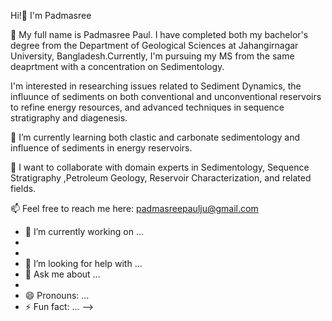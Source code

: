 Hi!👋 I'm Padmasree

👀 My full name is Padmasree Paul. I have completed both my bachelor's degree from the Department of Geological Sciences at Jahangirnagar University, Bangladesh.Currently, I'm pursuing my MS from the same deaprtment with a concentration on Sedimentology.

I'm interested in researching issues related to Sediment Dynamics, the influunce of sediments on both conventional and unconventional reservoirs to refine energy resources, and advanced techniques in sequence stratigraphy and diagenesis.

🌱 I’m currently learning both clastic and carbonate sedimentology and influence of sediments in energy reservoirs.

👯 I want to collaborate with domain experts in Sedimentology, Sequence Stratigraphy ,Petroleum Geology, Reservoir Characterization, and related fields.

📫 Feel free to reach me here: padmasreepaulju@gmail.com

- 🔭 I’m currently working on ...
- 
- 
- 🤔 I’m looking for help with ...
- 💬 Ask me about ...
- 
- 😄 Pronouns: ...
- ⚡ Fun fact: ...
-->

